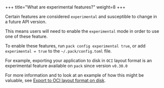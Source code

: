 +++
title="What are experimental features?"
weight=8
+++

Certain features are considered `experimental` and susceptible to change in a future API version.

<!--more-->

This means users will need to enable the `experimental` mode in order to use one of these feature.

To enable these features, run `pack config experimental true`, or add `experimental = true` to the `~/.pack/config.toml` file.

For example, exporting your application to disk in `OCI` layout format is an experimental feature available on `pack` since version `v0.30.0`

For more information and to look at an example of how this might be valuable, see [Export to OCI layout format on disk][exp-feature].

[exp-feature]: https://buildpacks.io/docs/for-app-developers/how-to/special-cases/export-to-oci-layout/
